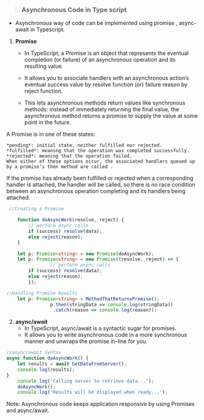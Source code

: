 > ### Asynchronous Code in Type script 
 - Asynchronous way of code can be implemented using promise , async-await in Typescript.

1. **Promise**
   - In TypeScript, a Promise is an object that represents the eventual completion (or failure) of an asynchronous operation and its resulting value.
    
   -  It allows you to associate handlers with an asynchronous action’s eventual success value by resolve function (or) failure reason by reject function.
    
   - This lets asynchronous methods return values like synchronous methods: 
         instead of immediately returning the final value, the asynchronous method returns a promise to supply the value at some point in the future.

A Promise is in one of these states:

    *pending*: initial state, neither fulfilled nor rejected.
    *fulfilled*: meaning that the operation was completed successfully.
    *rejected*: meaning that the operation failed.
    When either of these options occur, the associated handlers queued up by a promise’s then method are called .

 If the promise has already been fulfilled or rejected when a corresponding handler is attached, the handler will be called, so there is no race condition between an asynchronous operation completing and its handlers being attached.
 

```ts
 //Creating a Promise

    function doAsyncWork(resolve, reject) {
        // perform async calls
        if (success) resolve(data);
        else reject(reason);
    }

    let p: Promise<string> = new Promise(doAsyncWork);
    let p: Promise<string> = new Promise((resolve, reject) => {
                // perform async calls
        if (success) resolve(data);
        else reject(reason);
        });
```
```ts
//Handling Promise Results
    let p: Promise<string> = MethodThatReturnsPromise();
                p.then(stringData => console.log(stringData))
                 .catch(reason => console.log(reason));
```

2. **async/await**
   - In TypeScript, async/await is a syntactic sugar for promises.
   - It allows you to write asynchronous code in a more synchronous manner and unwraps the promise in-line for you.

```ts
//async/await Syntax
async function doAsyncWork() {
    let results = await GetDataFromServer();
    console.log(results);
}
    console.log('Calling server to retrieve data...');
    doAsyncWork();
    console.log('Results will be displayed when ready...');
```

Note: Asynchronous code keeps  application responsive  by using Promises and async/await.
